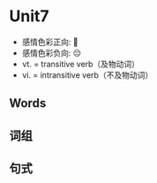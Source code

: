 # Unit7

- 感情色彩正向: 🙂
- 感情色彩负向: 😔
- vt. = transitive verb（及物动词）
- vi. = intransitive verb（不及物动词）

## Words

## 词组

## 句式
